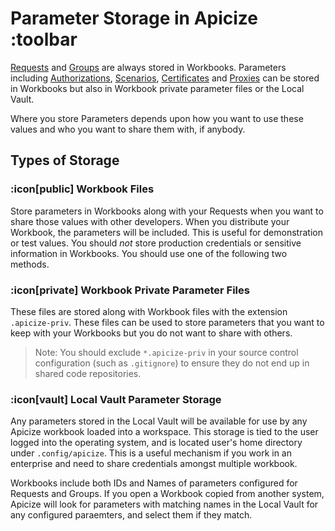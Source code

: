 # Parameter Storage in Apicize :toolbar

[Requests](help:requests) and [Groups](help:groups) are always stored in Workbooks.  Parameters including
[Authorizations](help:authorizations), [Scenarios](help:scenarios), [Certificates](help:certificates) and [Proxies](help:proxies)
can be stored in Workbooks but also in Workbook private parameter files or the Local Vault.

Where you store Parameters depends upon how you want to use these values and who you want to share them with, if anybody.

## Types of Storage

### :icon[public] Workbook Files

Store parameters in Workbooks along with your Requests when you want to share those values with other developers.  When you distribute
your Workbook, the parameters will be included.  This is useful for demonstration or test values.  You should *not* store production 
credentials or sensitive information in Workbooks.  You should use one of the following two methods.

### :icon[private] Workbook Private Parameter Files

These files are stored along with Workbook files with the extension `.apicize-priv`.   These files can be used to store parameters
that you want to keep with your Workbooks but you do not want to share with others.

> Note: You should exclude `*.apicize-priv` in your source control configuration (such as `.gitignore`) to ensure they do not end up in
shared code repositories.

### :icon[vault] Local Vault Parameter Storage

Any parameters stored in the Local Vault will be available for use by any Apicize workbook loaded into a workspace.  This storage
is tied to the user logged into the operating system, and is located user's home directory under `.config/apicize`.  This is a useful
mechanism if you work in an enterprise and need to share credentials amongst multiple workbook.

Workbooks include both IDs and Names of parameters configured for Requests and Groups.  If you open a Workbook copied from another system,
Apicize will look for parameters with matching names in the Local Vault for any configured paraemters, and select them if they match.